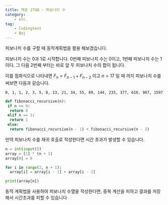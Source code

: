 ```yaml
---
title: 백준 2748 - 피보나치 수
category: 
	- etc.
tag:
	- Codingtest
	- Boj
---
```


피보나치 수를 구할 때 동적계획법을 활용 해보겠습니다.

피보나치 수는 0과 1로 시작합니다. 0번째 피보나치 수는 0이고, 1번째 피보나치 수는 1이다.
그 다음 2번째 부터는 바로 앞 두 피보나치 수의 합이 됩니다.

이를 점화식으로 나타내면 $F_n = F_{n-1} + F_{n-2}$ 이고 $n = 17$ 일 때 까지 피보나치 수를 써보면 다음과 같습니다.

```text
0, 1, 1, 2, 3, 5, 8, 13, 21, 34, 55, 89, 144, 233, 377, 610, 987, 1597
```

```python
def fibonacci_recursive(n):
 if n <= 0:
  return 0
 elif n == 1:
  return 1
 else:
  return fibonacci_recursive(n - 1) + fibonacci_recursive(n - 2)
```

만약 피보나치 수를 재귀 호출로 작성한다면 시간 초과가 발생할 수 있습니다.

```python
n = int(input())
array = [1] * (n + 1)
array[0] = 0

for i in range(2, n + 1):
  array[i] = array[i - 1] + array[i - 2]

print(array[n])
```

동적 계획법을 사용하여 피보나치 수열을 작성한다면, 중복 계산을 피하고 결과를 저장해서 시간초과를 피할 수 있습니다

